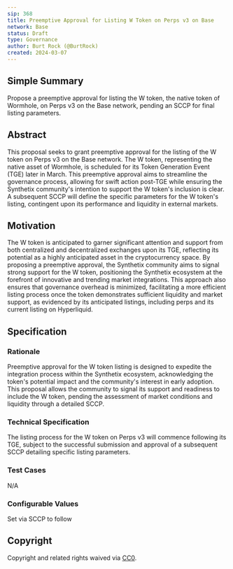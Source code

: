 ```yaml
---
sip: 368
title: Preemptive Approval for Listing W Token on Perps v3 on Base
network: Base
status: Draft
type: Governance
author: Burt Rock (@BurtRock)
created: 2024-03-07
---
```


## Simple Summary

Propose a preemptive approval for listing the W token, the native token of Wormhole, on Perps v3 on the Base network, pending an SCCP for final listing parameters.

## Abstract

This proposal seeks to grant preemptive approval for the listing of the W token on Perps v3 on the Base network. The W token, representing the native asset of Wormhole, is scheduled for its Token Generation Event (TGE) later in March. This preemptive approval aims to streamline the governance process, allowing for swift action post-TGE while ensuring the Synthetix community's intention to support the W token's inclusion is clear. A subsequent SCCP will define the specific parameters for the W token's listing, contingent upon its performance and liquidity in external markets.

## Motivation

The W token is anticipated to garner significant attention and support from both centralized and decentralized exchanges upon its TGE, reflecting its potential as a highly anticipated asset in the cryptocurrency space. By proposing a preemptive approval, the Synthetix community aims to signal strong support for the W token, positioning the Synthetix ecosystem at the forefront of innovative and trending market integrations. This approach also ensures that governance overhead is minimized, facilitating a more efficient listing process once the token demonstrates sufficient liquidity and market support, as evidenced by its anticipated listings, including perps and its current listing on Hyperliquid.

## Specification

### Rationale

Preemptive approval for the W token listing is designed to expedite the integration process within the Synthetix ecosystem, acknowledging the token's potential impact and the community's interest in early adoption. This proposal allows the community to signal its support and readiness to include the W token, pending the assessment of market conditions and liquidity through a detailed SCCP.

### Technical Specification

The listing process for the W token on Perps v3 will commence following its TGE, subject to the successful submission and approval of a subsequent SCCP detailing specific listing parameters.

### Test Cases

N/A

### Configurable Values

Set via SCCP to follow

## Copyright

Copyright and related rights waived via [CC0](https://creativecommons.org/publicdomain/zero/1.0/).
